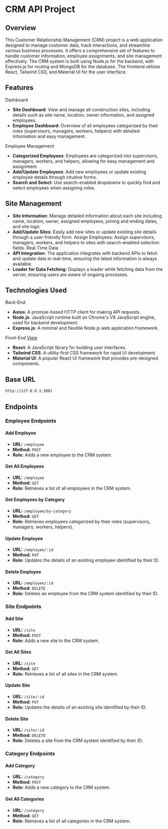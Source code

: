 # CRM API Project

## Overview

This Customer Relationship Management (CRM) project is a web application designed to manage customer data, track interactions, and streamline various business processes. It offers a comprehensive set of features to handle customer information, employee assignments, and site management effectively. The CRM system is built using Node.js for the backend, with Express.js for routing and MongoDB for the database. The frontend utilizes React, Tailwind CSS, and Material UI for the user interface.

## Features

Dashboard

- **Site Dashboard**: View and manage all construction sites, including details such as site name, location, owner information, and assigned employees.
- **Employee Dashboard**: Overview of all employees categorized by their roles (supervisors, managers, workers, helpers) with detailed information and easy management.

Employee Management
- **Categorized Employees**: Employees are categorized into supervisors, managers, workers, and helpers, allowing for easy management and assignment.
- **Add/Update Employees**: Add new employees or update existing employee details through intuitive forms.
- **Search and Select**: Use search-enabled dropdowns to quickly find and select employees when assigning roles.

## Site Management

- **Site Information**: Manage detailed information about each site including name, location, owner, assigned employees, joining and ending dates, and site logo.
- **Add/Update Sites**: Easily add new sites or update existing site details through a user-friendly form.
Assign Employees: Assign supervisors, managers, workers, and helpers to sites with search-enabled selection fields.
Real-Time Data
- **API Integration**: The application integrates with backend APIs to fetch and update data in real-time, ensuring the latest information is always available.
- **Loader for Data Fetching**: Displays a loader while fetching data from the server, ensuring users are aware of ongoing processes.


## Technologies Used

Back-End
- **Axios**: A promise-based HTTP client for making API requests.
- **Node.js**: JavaScript runtime built on Chrome's V8 JavaScript engine, used for backend development.
- **Express.js**: A minimal and flexible Node.js web application framework.

Front-End [View]('https://github.com/smitkevadiya50/CRM')
- **React**: A JavaScript library for building user interfaces.
- **Tailwind CSS**: A utility-first CSS framework for rapid UI development.
- **Material UI**: A popular React UI framework that provides pre-designed components.


## Base URL

```bash
http://127.0.0.1:3001
```


## Endpoints

### Employee Endpoints

#### Add Employee
- **URL:** `/employee`
- **Method:** `POST`
- **Role:** Adds a new employee to the CRM system.

#### Get All Employees
- **URL:** `/employee`
- **Method:** `GET`
- **Role:** Retrieves a list of all employees in the CRM system.

#### Get Employees by Category
- **URL:** `/employee/by-category`
- **Method:** `GET`
- **Role:** Retrieves employees categorized by their roles (supervisors, managers, workers, helpers).

#### Update Employee
- **URL:** `/employee/:id`
- **Method:** `PUT`
- **Role:** Updates the details of an existing employee identified by their ID.

#### Delete Employee
- **URL:** `/employee/:id`
- **Method:** `DELETE`
- **Role:** Deletes an employee from the CRM system identified by their ID.

### Site Endpoints

#### Add Site
- **URL:** `/site`
- **Method:** `POST`
- **Role:** Adds a new site to the CRM system.

#### Get All Sites
- **URL:** `/site`
- **Method:** `GET`
- **Role:** Retrieves a list of all sites in the CRM system.

#### Update Site
- **URL:** `/site/:id`
- **Method:** `PUT`
- **Role:** Updates the details of an existing site identified by their ID.

#### Delete Site
- **URL:** `/site/:id`
- **Method:** `DELETE`
- **Role:** Deletes a site from the CRM system identified by their ID.

### Category Endpoints

#### Add Category
- **URL:** `/category`
- **Method:** `POST`
- **Role:** Adds a new category to the CRM system.

#### Get All Categories
- **URL:** `/category`
- **Method:** `GET`
- **Role:** Retrieves a list of all categories in the CRM system.
